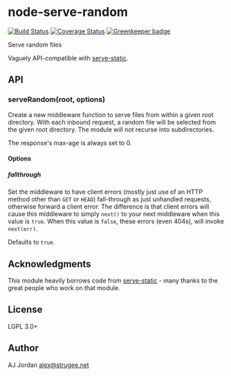 # node-serve-random

[![Build Status](https://travis-ci.org/strugee/node-serve-random.svg?branch=master)](http://travis-ci.org/strugee/serve-random)
[![Coverage Status](https://coveralls.io/repos/github/strugee/serve-random/badge.svg?branch=master)](https://coveralls.io/github/strugee/serve-random?branch=master)
[![Greenkeeper badge](https://badges.greenkeeper.io/strugee/serve-random.svg)](https://greenkeeper.io/)

Serve random files

Vaguely API-compatible with [serve-static][].

## API

### serveRandom(root, options)

Create a new middleware function to serve files from within a given root directory. With each inbound request, a random file will be selected from the given root directory. The module will not recurse into subdirectories.

The response's max-age is always set to 0.

#### Options

##### fallthrough

Set the middleware to have client errors (mostly just use of an HTTP method other than `GET` or `HEAD`) fall-through as just unhandled requests, otherwise forward a client error. The difference is that client errors will cause this middleware to simply `next()` to your next middleware when this value is `true`. When this value is `false`, these errors (even 404s), will invoke `next(err)`.

Defaults to `true`.

## Acknowledgments

This module heavily borrows code from [serve-static][] - many thanks to the great people who work on that module.

## License

LGPL 3.0+

## Author

AJ Jordan <alex@strugee.net>

 [serve-static]: https://github.com/expressjs/serve-static
